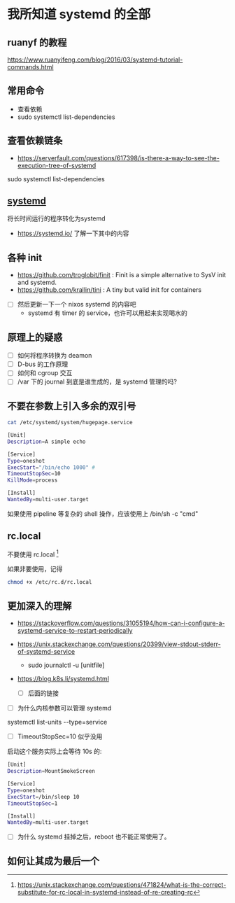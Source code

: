 # 我所知道 systemd 的全部

## ruanyf 的教程
https://www.ruanyifeng.com/blog/2016/03/systemd-tutorial-commands.html

## 常用命令
- 查看依赖
- sudo systemctl list-dependencies

## 查看依赖链条

- https://serverfault.com/questions/617398/is-there-a-way-to-see-the-execution-tree-of-systemd

sudo systemctl list-dependencies

## [systemd](https://medium.com/@benmorel/creating-a-linux-service-with-systemd-611b5c8b91d6)
将长时间运行的程序转化为systemd

- https://systemd.io/ 了解一下其中的内容

## 各种 init
- https://github.com/troglobit/finit : Finit is a simple alternative to SysV init and systemd.
- https://github.com/krallin/tini : A tiny but valid init for containers

- [ ] 然后更新一下一个 nixos systemd 的内容吧
    - systemd 有 timer 的 service，也许可以用起来实现喝水的

## 原理上的疑惑
- [ ] 如何将程序转换为 deamon
- [ ] D-bus 的工作原理
- [ ] 如何和 cgroup 交互
- [ ] /var 下的 journal 到底是谁生成的，是 systemd 管理的吗?

## 不要在参数上引入多余的双引号

```sh
cat /etc/systemd/system/hugepage.service

[Unit]
Description=A simple echo

[Service]
Type=oneshot
ExecStart="/bin/echo 1000" #
TimeoutStopSec=10
KillMode=process

[Install]
WantedBy=multi-user.target
```

如果使用 pipeline 等复杂的 shell 操作，应该使用上 /bin/sh -c "cmd"

## rc.local

不要使用 rc.local [^1]

如果非要使用，记得
```sh
chmod +x /etc/rc.d/rc.local
```

## 更加深入的理解
- https://stackoverflow.com/questions/31055194/how-can-i-configure-a-systemd-service-to-restart-periodically
- https://unix.stackexchange.com/questions/20399/view-stdout-stderr-of-systemd-service
  - sudo journalctl -u [unitfile]


- https://blog.k8s.li/systemd.html
    - [ ] 后面的链接

- [ ] 为什么内核参数可以管理 systemd

systemctl list-units --type=service

- [ ] TimeoutStopSec=10 似乎没用

启动这个服务实际上会等待 10s 的:
```sh
[Unit]
Description=MountSmokeScreen

[Service]
Type=oneshot
ExecStart=/bin/sleep 10
TimeoutStopSec=1

[Install]
WantedBy=multi-user.target
```

- [ ] 为什么 systemd 挂掉之后，reboot 也不能正常使用了。

## 如何让其成为最后一个


[^1]: https://unix.stackexchange.com/questions/471824/what-is-the-correct-substitute-for-rc-local-in-systemd-instead-of-re-creating-rc
[^2]: https://support.huaweicloud.com/intl/en-us/trouble-ecs/ecs_trouble_0349.html
